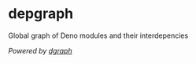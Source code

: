 # depgraph
Global graph of Deno modules and their interdepencies

_Powered by [dgraph](https://dgraph.io)_